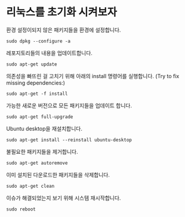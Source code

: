 # 리눅스를 초기화 시켜보자


환경 설정이되지 않은 패키지들을 환경에 설정합니다.
```
sudo dpkg --configure -a
```

레포지토리들의 내용을 업데이트합니다.
```
sudo apt-get update
```

의존성을 빠뜨린 걸 고치기 위해 아래의 install 명령어를 실행합니다.
(Try to fix missing dependencies:)
```
sudo apt-get -f install
```

가능한 새로운 버전으로 모든 패키지들을 업데이트 합니다.
```
sudo apt-get full-upgrade
```

Ubuntu desktop을 재설치합니다.
```
sudo apt-get install --reinstall ubuntu-desktop
```

불필요한 패키지들을 제거합니다.
```
sudo apt-get autoremove
```

이미 설치된 다운로드한 패키지들을 삭제합니다.
```
sudo apt-get clean
```

이슈가 해결되었는지 보기 위해 시스템 재시작합니다.
```
sudo reboot
```